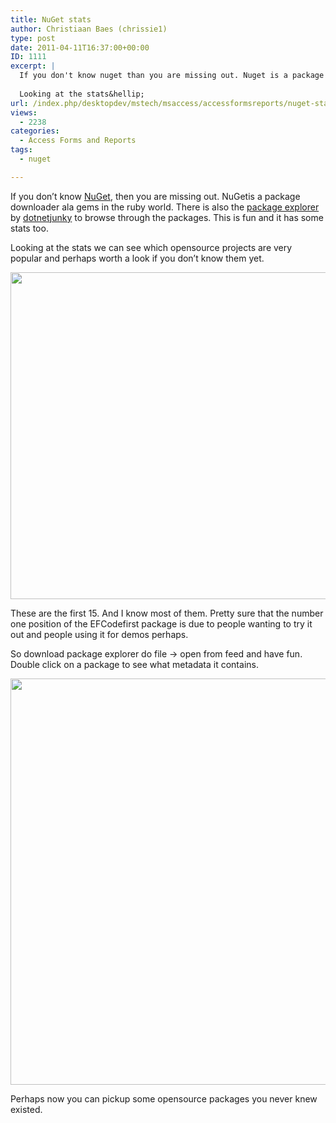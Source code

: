 ```yaml
---
title: NuGet stats
author: Christiaan Baes (chrissie1)
type: post
date: 2011-04-11T16:37:00+00:00
ID: 1111
excerpt: |
  If you don't know nuget than you are missing out. Nuget is a package downloader ala gems in the ruby world. There is also the package explorer by dotnetjunky to browse through the packages. This is fun and it has some stats too.
  
  Looking at the stats&hellip;
url: /index.php/desktopdev/mstech/msaccess/accessformsreports/nuget-stats/
views:
  - 2238
categories:
  - Access Forms and Reports
tags:
  - nuget

---
```

If you don&#8217;t know [NuGet][1], then you are missing out. NuGetis a package downloader ala gems in the ruby world. There is also the [package explorer][2] by [dotnetjunky][3] to browse through the packages. This is fun and it has some stats too.

Looking at the stats we can see which opensource projects are very popular and perhaps worth a look if you don&#8217;t know them yet.

<div class="image_block">
  <a href="/wp-content/uploads/users/chrissie1/nuget/nugetexplorer.png?mtime=1302546424"><img alt="" src="/wp-content/uploads/users/chrissie1/nuget/nugetexplorer.png?mtime=1302546424" width="550" height="523" /></a>
</div>

These are the first 15. And I know most of them. Pretty sure that the number one position of the EFCodefirst package is due to people wanting to try it out and people using it for demos perhaps. 

So download package explorer do file -> open from feed and have fun. Double click on a package to see what metadata it contains.

<div class="image_block">
  <a href="/wp-content/uploads/users/chrissie1/nuget/nugetexplorer1.png?mtime=1302546782"><img alt="" src="/wp-content/uploads/users/chrissie1/nuget/nugetexplorer1.png?mtime=1302546782" width="750" height="650" /></a>
</div>

Perhaps now you can pickup some opensource packages you never knew existed.

 [1]: http://nuget.codeplex.com/
 [2]: http://nuget.codeplex.com/releases/view/59864
 [3]: http://www.codeplex.com/site/users/view/dotnetjunky